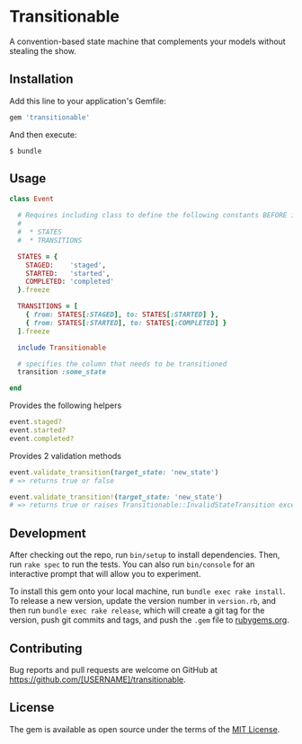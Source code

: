 # Transitionable

A convention-based state machine that complements your models without stealing the show.

## Installation

Add this line to your application's Gemfile:

```ruby
gem 'transitionable'
```

And then execute:

    $ bundle

## Usage

```ruby
class Event

  # Requires including class to define the following constants BEFORE including this module:
  #
  #  * STATES
  #  * TRANSITIONS

  STATES = {
    STAGED:    'staged',
    STARTED:   'started',
    COMPLETED: 'completed'
  }.freeze

  TRANSITIONS = [
    { from: STATES[:STAGED], to: STATES[:STARTED] },
    { from: STATES[:STARTED], to: STATES[:COMPLETED] }
  ].freeze

  include Transitionable

  # specifies the column that needs to be transitioned
  transition :some_state

end
```

Provides the following helpers

```ruby
event.staged?
event.started?
event.completed?
```

Provides 2 validation methods

```ruby
event.validate_transition(target_state: 'new_state')
# => returns true or false

event.validate_transition!(target_state: 'new_state')
# => returns true or raises Transitionable::InvalidStateTransition exception
```

## Development

After checking out the repo, run `bin/setup` to install dependencies. Then, run `rake spec` to run the tests. You can also run `bin/console` for an interactive prompt that will allow you to experiment.

To install this gem onto your local machine, run `bundle exec rake install`. To release a new version, update the version number in `version.rb`, and then run `bundle exec rake release`, which will create a git tag for the version, push git commits and tags, and push the `.gem` file to [rubygems.org](https://rubygems.org).

## Contributing

Bug reports and pull requests are welcome on GitHub at https://github.com/[USERNAME]/transitionable.

## License

The gem is available as open source under the terms of the [MIT License](https://opensource.org/licenses/MIT).

